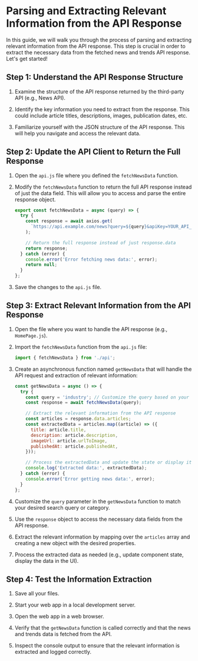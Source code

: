 # Parsing and Extracting Relevant Information from the API Response

In this guide, we will walk you through the process of parsing and extracting relevant information from the API response. This step is crucial in order to extract the necessary data from the fetched news and trends API response. Let's get started!

## Step 1: Understand the API Response Structure

1. Examine the structure of the API response returned by the third-party API (e.g., News API).

2. Identify the key information you need to extract from the response. This could include article titles, descriptions, images, publication dates, etc.

3. Familiarize yourself with the JSON structure of the API response. This will help you navigate and access the relevant data.

## Step 2: Update the API Client to Return the Full Response

1. Open the `api.js` file where you defined the `fetchNewsData` function.

2. Modify the `fetchNewsData` function to return the full API response instead of just the data field. This will allow you to access and parse the entire response object.

    ```javascript
    export const fetchNewsData = async (query) => {
      try {
        const response = await axios.get(
          `https://api.example.com/news?query=${query}&apiKey=YOUR_API_KEY`
        );
    
        // Return the full response instead of just response.data
        return response;
      } catch (error) {
        console.error('Error fetching news data:', error);
        return null;
      }
    };
    ```

3. Save the changes to the `api.js` file.

## Step 3: Extract Relevant Information from the API Response

1. Open the file where you want to handle the API response (e.g., `HomePage.js`).

2. Import the `fetchNewsData` function from the `api.js` file:

    ```javascript
    import { fetchNewsData } from './api';
    ```

3. Create an asynchronous function named `getNewsData` that will handle the API request and extraction of relevant information:

    ```javascript
    const getNewsData = async () => {
      try {
        const query = 'industry'; // Customize the query based on your requirements
        const response = await fetchNewsData(query);
    
        // Extract the relevant information from the API response
        const articles = response.data.articles;
        const extractedData = articles.map((article) => ({
          title: article.title,
          description: article.description,
          imageUrl: article.urlToImage,
          publishedAt: article.publishedAt,
        }));
    
        // Process the extractedData and update the state or display it in the UI
        console.log('Extracted data:', extractedData);
      } catch (error) {
        console.error('Error getting news data:', error);
      }
    };
    ```

4. Customize the `query` parameter in the `getNewsData` function to match your desired search query or category.

5. Use the `response` object to access the necessary data fields from the API response.

6. Extract the relevant information by mapping over the `articles` array and creating a new object with the desired properties.

7. Process the extracted data as needed (e.g., update component state, display the data in the UI).

## Step 4: Test the Information Extraction

1. Save all your files.

2. Start your web app in a local development server.

3. Open the web app in a web browser.

4. Verify that the `getNewsData` function is called correctly and that the news and trends data is fetched from the API.

5. Inspect the console output to ensure that the relevant information is extracted and logged correctly.

